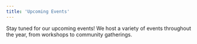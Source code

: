 ```yaml
---
title: 'Upcoming Events'
---
```


Stay tuned for our upcoming events! We host a variety of events throughout the year, from workshops to community gatherings.
